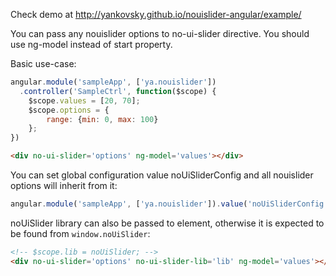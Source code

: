 Check demo at http://yankovsky.github.io/nouislider-angular/example/

You can pass any nouislider options to no-ui-slider directive. You should use ng-model instead of start property.

Basic use-case:

```javascript
angular.module('sampleApp', ['ya.nouislider'])
  .controller('SampleCtrl', function($scope) {
    $scope.values = [20, 70];
    $scope.options = {
        range: {min: 0, max: 100}
    };
})
```
```html
<div no-ui-slider='options' ng-model='values'></div>
```

You can set global configuration value noUiSliderConfig and all nouislider options will inherit from it:

```javascript
angular.module('sampleApp', ['ya.nouislider']).value('noUiSliderConfig', {step: 1})
```

noUiSlider library can also be passed to element, otherwise it is expected to be found from `window.noUiSlider`:

```html
<!-- $scope.lib = noUiSlider; -->
<div no-ui-slider='options' no-ui-slider-lib='lib' ng-model='values'></div>
```